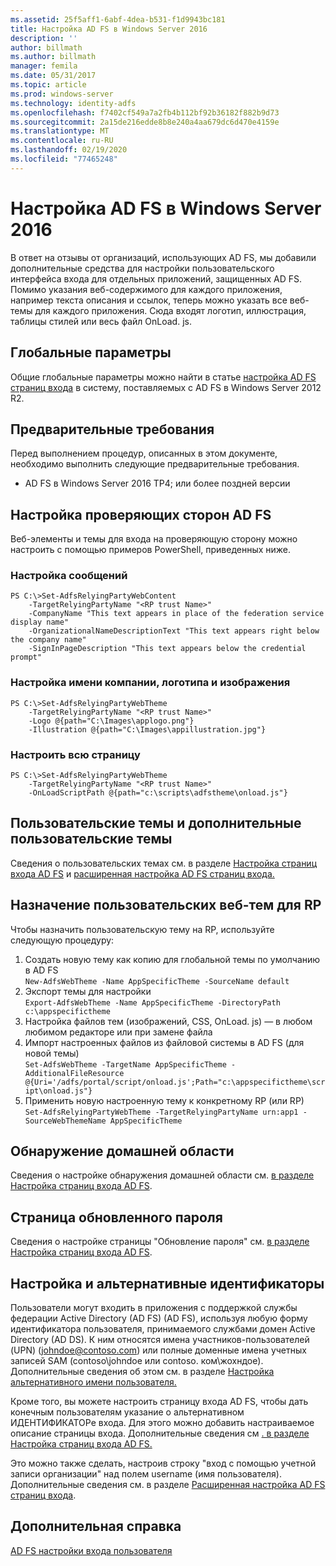 ```yaml
---
ms.assetid: 25f5aff1-6abf-4dea-b531-f1d9943bc181
title: Настройка AD FS в Windows Server 2016
description: ''
author: billmath
ms.author: billmath
manager: femila
ms.date: 05/31/2017
ms.topic: article
ms.prod: windows-server
ms.technology: identity-adfs
ms.openlocfilehash: f7402cf549a7a2fb4b112bf92b36182f882b9d73
ms.sourcegitcommit: 2a15de216edde8b8e240a4aa679dc6d470e4159e
ms.translationtype: MT
ms.contentlocale: ru-RU
ms.lasthandoff: 02/19/2020
ms.locfileid: "77465248"
---
```

# <a name="ad-fs-customization-in-windows-server-2016"></a>Настройка AD FS в Windows Server 2016


В ответ на отзывы от организаций, использующих AD FS, мы добавили дополнительные средства для настройки пользовательского интерфейса входа для отдельных приложений, защищенных AD FS.  
Помимо указания веб-содержимого для каждого приложения, например текста описания и ссылок, теперь можно указать все веб-темы для каждого приложения.  Сюда входят логотип, иллюстрация, таблицы стилей или весь файл OnLoad. js.  
  
## <a name="global-settings"></a>Глобальные параметры    
Общие глобальные параметры можно найти в статье [настройка AD FS страниц входа](https://technet.microsoft.com/library/dn280950.aspx) в систему, поставляемых с AD FS в Windows Server 2012 R2.  
  
## <a name="pre-requisites"></a>Предварительные требования  
Перед выполнением процедур, описанных в этом документе, необходимо выполнить следующие предварительные требования.  
  
-   AD FS в Windows Server 2016 TP4; или более поздней версии  
  
## <a name="configure-ad-fs-relying-parties"></a>Настройка проверяющих сторон AD FS  
Веб-элементы и темы для входа на проверяющую сторону можно настроить с помощью примеров PowerShell, приведенных ниже.  
  
### <a name="customize-messages"></a>Настройка сообщений  
  
```  
PS C:\>Set-AdfsRelyingPartyWebContent  
    -TargetRelyingPartyName "<RP trust Name>"  
    -CompanyName "This text appears in place of the federation service display name"  
    -OrganizationalNameDescriptionText "This text appears right below the company name"  
    -SignInPageDescription "This text appears below the credential prompt"  
```  
  
### <a name="customize-company-name-logo-and-image"></a>Настройка имени компании, логотипа и изображения  
  
```  
PS C:\>Set-AdfsRelyingPartyWebTheme  
    -TargetRelyingPartyName "<RP trust Name>"  
    -Logo @{path="C:\Images\applogo.png"}  
    -Illustration @{path="C:\Images\appillustration.jpg"}  
```  
  
### <a name="customize-entire-page"></a>Настроить всю страницу  
  
```  
PS C:\>Set-AdfsRelyingPartyWebTheme  
    -TargetRelyingPartyName "<RP trust Name>"  
    -OnLoadScriptPath @{path="c:\scripts\adfstheme\onload.js"}  
```  
  
## <a name="custom-themes-and-advanced-custom-themes"></a>Пользовательские темы и дополнительные пользовательские темы  
  
Сведения о пользовательских темах см. в разделе [Настройка страниц входа AD FS](https://technet.microsoft.com/library/dn280950.aspx) и [расширенная настройка AD FS страниц входа.](https://technet.microsoft.com/library/dn636121.aspx)  
  
## <a name="assigning-custom-web-themes-per-rp"></a>Назначение пользовательских веб-тем для RP  
  
Чтобы назначить пользовательскую тему на RP, используйте следующую процедуру:  
  
1. Создать новую тему как копию для глобальной темы по умолчанию в AD FS  
`New-AdfsWebTheme -Name AppSpecificTheme -SourceName default`  
2. Экспорт темы для настройки  
`Export-AdfsWebTheme -Name AppSpecificTheme -DirectoryPath c:\appspecifictheme`  
3. Настройка файлов тем (изображений, CSS, OnLoad. js) — в любом любимом редакторе или при замене файла  
4. Импорт настроенных файлов из файловой системы в AD FS (для новой темы)  
`Set-AdfsWebTheme -TargetName AppSpecificTheme -AdditionalFileResource @{Uri='/adfs/portal/script/onload.js';Path="c:\appspecifictheme\script\onload.js"}`  
5. Применить новую настроенную тему к конкретному RP (или RP)  
`Set-AdfsRelyingPartyWebTheme -TargetRelyingPartyName urn:app1 -SourceWebThemeName AppSpecificTheme`  
  
## <a name="home-realm-discovery"></a>Обнаружение домашней области  
Сведения о настройке обнаружения домашней области см. [в разделе Настройка страниц входа AD FS](https://technet.microsoft.com/library/dn280950.aspx).  
  
## <a name="updated-password-page"></a>Страница обновленного пароля  
Сведения о настройке страницы "Обновление пароля" см. [в разделе Настройка страниц входа AD FS](https://technet.microsoft.com/library/dn280950.aspx).  
  
## <a name="customizing-and-alternate-ids"></a>Настройка и альтернативные идентификаторы  
Пользователи могут входить в приложения с поддержкой службы федерации Active Directory (AD FS) (AD FS), используя любую форму идентификатора пользователя, принимаемого службами домен Active Directory (AD DS). К ним относятся имена участников-пользователей (UPN) (johndoe@contoso.com) или полные доменные имена учетных записей SAM (contoso\johndoe или contoso. ком\жохндое).  Дополнительные сведения об этом см. в разделе [Настройка альтернативного имени пользователя.](Configuring-Alternate-Login-ID.md)  
  
Кроме того, вы можете настроить страницу входа AD FS, чтобы дать конечным пользователям указание о альтернативном ИДЕНТИФИКАТОРе входа. Для этого можно добавить настраиваемое описание страницы входа. Дополнительные сведения см [. в разделе Настройка страниц входа AD FS.](https://technet.microsoft.com/library/dn280950.aspx)   
  
Это можно также сделать, настроив строку "вход с помощью учетной записи организации" над полем username (имя пользователя).  Дополнительные сведения см. в разделе [Расширенная настройка AD FS страниц входа](https://technet.microsoft.com/library/dn636121.aspx).  

## <a name="additional-references"></a>Дополнительная справка 
[AD FS настройки входа пользователя](AD-FS-user-sign-in-customization.md)  
